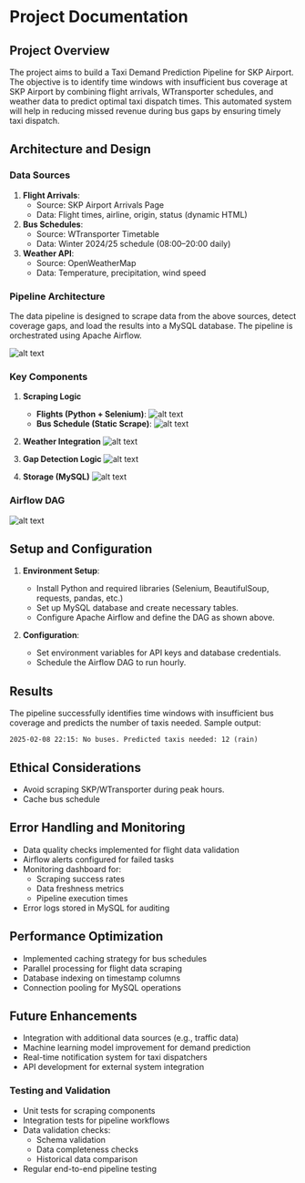 # Project Documentation

## Project Overview
The project aims to build a Taxi Demand Prediction Pipeline for SKP Airport. The objective is to identify time windows with insufficient bus coverage at SKP Airport by combining flight arrivals, WTransporter schedules, and weather data to predict optimal taxi dispatch times. This automated system will help in reducing missed revenue during bus gaps by ensuring timely taxi dispatch.

## Architecture and Design
### Data Sources
1. **Flight Arrivals**: 
    - Source: SKP Airport Arrivals Page
    - Data: Flight times, airline, origin, status (dynamic HTML)
2. **Bus Schedules**: 
    - Source: WTransporter Timetable
    - Data: Winter 2024/25 schedule (08:00–20:00 daily)
3. **Weather API**: 
    - Source: OpenWeatherMap
    - Data: Temperature, precipitation, wind speed

### Pipeline Architecture
The data pipeline is designed to scrape data from the above sources, detect coverage gaps, and load the results into a MySQL database. The pipeline is orchestrated using Apache Airflow.

![alt text](diagram-2025-02-08-090601.png)

### Key Components
1. **Scraping Logic**
    - **Flights (Python + Selenium)**:
      ![alt text](diagram-2025-02-08-090645.png)
    - **Bus Schedule (Static Scrape)**:
      ![alt text](diagram-2025-02-08-090726.png)

2. **Weather Integration**
    ![alt text](<Weather Integration.png>)

3. **Gap Detection Logic**
    ![alt text](<Gap Detection Logic.png>)

4. **Storage (MySQL)**
    ![alt text](<Storage MySQL.png>)

### Airflow DAG
![alt text](<Airflow DAG.png>)

## Setup and Configuration
1. **Environment Setup**:
    - Install Python and required libraries (Selenium, BeautifulSoup, requests, pandas, etc.)
    - Set up MySQL database and create necessary tables.
    - Configure Apache Airflow and define the DAG as shown above.

2. **Configuration**:
    - Set environment variables for API keys and database credentials.
    - Schedule the Airflow DAG to run hourly.

## Results
The pipeline successfully identifies time windows with insufficient bus coverage and predicts the number of taxis needed. Sample output:
```
2025-02-08 22:15: No buses. Predicted taxis needed: 12 (rain)
```

## Ethical Considerations
- Avoid scraping SKP/WTransporter during peak hours.
- Cache bus schedule

## Error Handling and Monitoring
- Data quality checks implemented for flight data validation
- Airflow alerts configured for failed tasks
- Monitoring dashboard for:
  - Scraping success rates
  - Data freshness metrics
  - Pipeline execution times
- Error logs stored in MySQL for auditing

## Performance Optimization
- Implemented caching strategy for bus schedules
- Parallel processing for flight data scraping
- Database indexing on timestamp columns
- Connection pooling for MySQL operations

## Future Enhancements
- Integration with additional data sources (e.g., traffic data)
- Machine learning model improvement for demand prediction
- Real-time notification system for taxi dispatchers
- API development for external system integration

### Testing and Validation
- Unit tests for scraping components
- Integration tests for pipeline workflows
- Data validation checks:
  - Schema validation
  - Data completeness checks
  - Historical data comparison
- Regular end-to-end pipeline testing